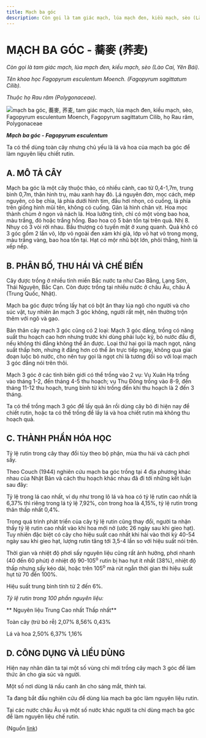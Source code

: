 ```yaml
---
title: Mạch ba góc
description: Còn gọi là tam giác mạch, lúa mạch đen, kiều mạch, sèo (Lào Cai, Yên Bái). Tên khoa học Fagopyrum esculentum Moench. (Fagopyrum sagittatum Cilib). Thuộc họ Rau răm (Polygonaceae). Ta có thể dùng toàn cây nhưng chủ yếu là lá và hoa của mạch ba góc để làm nguyên liệu chiết rutin.
---
```

# MẠCH BA GÓC - 蕎麥 (荞麦)

*Còn gọi là tam giác mạch, lúa mạch đen, kiều mạch, sèo (Lào Cai, Yên Bái).*

*Tên khoa học Fagopyrum esculentum Moench. (Fagopyrum sagittatum Cilib).*

*Thuộc họ Rau răm (Polygonaceae).*

![mạch ba góc, 蕎麥, 荞麦, tam giác mạch, lúa mạch đen, kiều mạch, sèo, Fagopyrum esculentum Moench, Fagopyrum sagittatum Cilib, họ Rau răm, Polygonaceae](/imgs/do-tat-loi/ctvvtvn/mach-ba-goc.jpg)

***Mạch ba góc - Fagopyrum esculentum***

Ta có thể dùng toàn cây nhưng chủ yếu là lá và hoa của mạch ba góc để làm nguyên liệu chiết rutin.

## A. MÔ TẢ CÂY

Mạch ba góc là một cây thuộc thảo, có nhiều cành, cao từ 0,4-1,7m, trung bình 0,7m, thân hình trụ, màu xanh hay đỏ. Lá nguyên đơn, mọc cách, mép nguyên, có bẹ chìa, lá phía dưới hình tim, đầu hơi nhọn, có cuống, lá phía trên giống hình mũi tên, không có cuống. Gân lá hình chân vịt. Hoa mọc thành chùm ở ngọn và nách lá. Hoa lưỡng tính, chỉ có một vòng bao hoa, màu trắng, đỏ hoặc trắng hồng. Bao hoa có 5 bản tồn tại trên quả. Nhị 8. Nhụy có 3 vòi rời nhau. Bầu thượng có tuyến mật ở xung quanh. Quả khô có 3 góc gồm 2 lần vỏ, lớp vỏ ngoài đen xám khi già, lớp vỏ hạt vỏ trong mọng, màu trắng vàng, bao hoa tồn tại. Hạt có mộr nhũ bột lớn, phôi thẳng, hình lá xếp nếp.

## B. PHÂN BỐ, THU HÁI VÀ CHẾ BIẾN

Cây được trồng ở nhiều tỉnh miền Bắc nước ta như Cao Bằng, Lạng Sơn, Thái Nguyên, Bắc Cạn. Còn được trồng tại nhiều nước ở châu Âu, châu Á (Trung Quốc, Nhật).

Mạch ba góc được trồng lấy hạt có bột ăn thay lúa ngô cho người và cho súc vật, tuy nhiên ăn mạch 3 góc không, người rất mệt, nên thường trộn thêm với ngô và gạo.

Bản thân cây mạch 3 góc cũng có 2 loại: Mạch 3 góc đắng, trồng có năng suất thu hoạch cao hơn nhưng trước khi dùng phải luộc kỹ, bỏ nước đầu đi, nếu không thì đắng không thể ăn được. Loại thứ hai gọi là mạch ngọt, năng suất thấp hơn, nhưng ít đắng hơn có thể ăn trực tiếp ngay, không qua giai đoạn luộc bỏ nước, cho nên tuy gọi là ngọt chỉ là tương đối so với loại mạch 3 góc đắng nói trên thôi.

Mạch 3 góc ở các tỉnh biên giới có thể trồng vào 2 vụ: Vụ Xuân Hạ trồng vào tháng 1-2, đến tháng 4-5 thu hoạch; vụ Thu Đông trồng vào 8-9, đến tháng 11-12 thu hoạch, trung bình từ khi trồng đến khi thu hoạch là 2 đến 3 tháng.

Ta có thể trồng mạch 3 góc để lấy quả ăn rồi dùng cây bỏ đi hiện nay để chiết rutin, hoặc ta có thể trồng để lấy lá và hoa chiết rutin mà không thu hoạch quả.

## C. THÀNH PHẦN HÓA HỌC

Tỷ lệ rutin trong cây thay đổi tùy theo bộ phận, mùa thu hái và cách phơi sấy.

Theo Couch (1944) nghiên cứu mạch ba góc trồng tại 4 địa phương khác nhau của Nhật Bản và cách thu hoạch khác nhau đã đi tới những kết luận sau đây:

Tỷ lệ trong lá cao nhất, ví dụ như trong lô lá và hoa có tỷ lệ rutin cao nhất là 6,37% thì riêng trong lá tỷ lệ 7,92%, còn trong hoa là 4,15%, tỷ lệ rutin trong thân thấp nhất 0,4%.

Trong quá trình phát triển của cây tỷ lệ rutin cũng thay đổi, người ta nhận thấy tỷ lệ rutin cao nhất vào khi hoa mới nở (ước 26 ngày sau khi gieo hạt). Tuy nhiên đặc biệt có cây cho hiệu suất cao nhất khi hái vào thời kỳ 40-54 ngày sau khi gieo hạt, lượng rutin tăng tới 3,5-4 lần so với hiệu suất nói trên.

Thời gian và nhiệt độ phơi sấy nguyên liệu cũng rất ảnh hưởng, phơi nhanh (40 đến 60 phút) ở nhiệt độ 90-105<sup>o</sup> rutin bị hao hụt ít nhất (38%), nhiệt độ thấp nhưng sấy kéo dài, hoặc trên 105<sup>o</sup> mà rút ngắn thời gian thì hiệu suất hụt từ 70 đến 100%.

Hiệu suất trung bình tính từ 2 đến 6%.

*Tỷ lệ rutin trong 100 phần nguyên liệu:*

** Nguyên liệu Trung Cao nhất Thấp nhất**

Toàn cây (trừ bỏ rễ) 2,07% 8,56% 0,43%

Lá và hoa 2,50% 6,37% 1,16%

## D. CÔNG DỤNG VÀ LIỀU DÙNG

Hiện nay nhân dân ta tại một số vùng chỉ mới trồng cây mạch 3 góc để làm thức ăn cho gia súc và người.

Một số nơi dùng lá nấu canh ăn cho sáng mắt, thính tai.

Ta đang bắt đầu nghiên cứu để dùng lúa mạch ba góc làm nguyên liệu rutin.

Tại các nước châu Âu và một số nước khác người ta chỉ dùng mạch ba góc để làm nguyên liệu chế rutin.

(Nguồn <a href="http://www.thuocvuonnha.com/nhung-cay-thuoc-va-vi-thuoc-viet-nam/ket-qua-tra-cuu/mach-ba-goc" target="_blank">link</a>)
